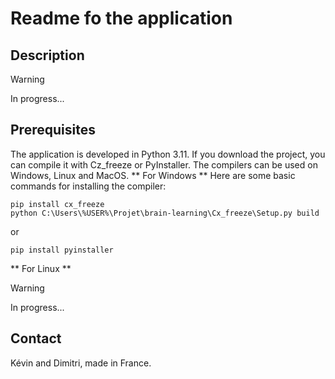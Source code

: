 # Readme fo the application

## Description
> [!WARNING]
> In progress...

## Prerequisites
The application is developed in Python 3.11.
If you download the project, you can compile it with Cz_freeze or PyInstaller.
The compilers can be used on Windows, Linux and MacOS.
** For Windows **
Here are some basic commands for installing the compiler:
```
pip install cx_freeze
python C:\Users\%USER%\Projet\brain-learning\Cx_freeze\Setup.py build
```
or
```
pip install pyinstaller
```

** For Linux **
> [!WARNING]
> In progress...



## Contact

Kévin and Dimitri, made in France.

